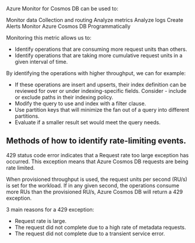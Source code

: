 


Azure Monitor for Cosmos DB can be used to:

Monitor data
Collection and routing
Analyze metrics
Analyze logs
Create Alerts
Monitor Azure Cosmos DB Programmatically

Monitoring this metric allows us to:
- Identify operations that are consuming more request units than others.
- Identify operations that are taking more cumulative request units in a given interval of time.

By identifying the operations with higher throughput, we can for example:
- If these operations are insert and upserts, their index definition can be reviewed for over or under indexing-specific fields. Consider - include or exclude paths in their indexing policy.
- Modify the query to use and index with a filter clause.
- Use partition keys that will minimize the fan out of a query into different partitions.
- Evaluate if a smaller result set would meet the query needs.

## Methods of how to identify rate-limiting events.
429 status code error indicates that a Request rate too large exception has occurred. 
This exception means that Azure Cosmos DB requests are being rate limited.

When provisioned throughput is used, the request units per second (RU/s) is set for the workload.
If in any given second, the operations consume more RUs than the provisioned RU/s, Azure Cosmos DB will return a 429 exception.

3 main reasons for a 429 exception:
- Request rate is large.
- The request did not complete due to a high rate of metadata requests.
- The request did not complete due to a transient service error.
